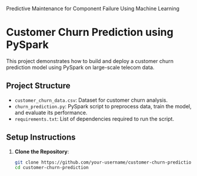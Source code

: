 
Predictive Maintenance for Component Failure Using Machine Learning
# Customer Churn Prediction using PySpark

This project demonstrates how to build and deploy a customer churn prediction model using PySpark on large-scale telecom data.

## Project Structure

- `customer_churn_data.csv`: Dataset for customer churn analysis.
- `churn_prediction.py`: PySpark script to preprocess data, train the model, and evaluate its performance.
- `requirements.txt`: List of dependencies required to run the script.

## Setup Instructions

1. **Clone the Repository**: 
   ```bash
   git clone https://github.com/your-username/customer-churn-prediction.git
   cd customer-churn-prediction
